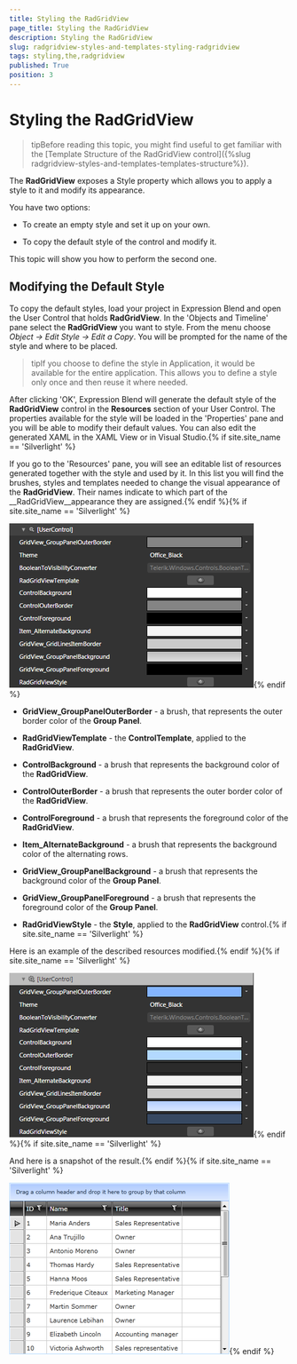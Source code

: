 ```yaml
---
title: Styling the RadGridView
page_title: Styling the RadGridView
description: Styling the RadGridView
slug: radgridview-styles-and-templates-styling-radgridview
tags: styling,the,radgridview
published: True
position: 3
---
```


# Styling the RadGridView


>tipBefore reading this topic, you might find useful to get familiar with the [Template Structure of the RadGridView control]({%slug radgridview-styles-and-templates-templates-structure%}).

The __RadGridView__ exposes a Style property which allows you to apply a style to it and modify its appearance.

You have two options:

* To create an empty style and set it up on your own.

* To copy the default style of the control and modify it.

This topic will show you how to perform the second one.

## Modifying the Default Style

To copy the default styles, load your project in Expression Blend and open the User Control that holds __RadGridView__. In the 'Objects and Timeline' pane select the __RadGridView__ you want to style. From the menu choose *Object -> Edit Style -> Edit a Copy*. You will be prompted for the name of the style and where to be placed.

>tipIf you choose to define the style in Application, it would be available for the entire application. This allows you to define a style only once and then reuse it where needed.

After clicking 'OK', Expression Blend will generate the default style of the __RadGridView__ control in the __Resources__ section of your User Control. The properties available for the style will be loaded in the 'Properties' pane and you will be able to modify their default values. You can also edit the generated XAML in the XAML View or in Visual Studio.{% if site.site_name == 'Silverlight' %}

If you go to the 'Resources' pane, you will see an editable list of resources generated together with the style and used by it. In this list you will find the brushes, styles and templates needed to change the visual appearance of the __RadGridView__. Their names indicate to which part of the __RadGridView__appearance they are assigned.{% endif %}{% if site.site_name == 'Silverlight' %}

![](images/RadGridView_Styles_and_Templates_Styling_RadGridView_01.png){% endif %}

* __GridView_GroupPanelOuterBorder__ - a brush, that represents the outer border color of the __Group Panel__.

* __RadGridViewTemplate__ - the __ControlTemplate__, applied to the __RadGridView__.

* __ControlBackground__ - a brush that represents the background color of the __RadGridView__.

* __ControlOuterBorder__ - a brush that represents the outer border color of the __RadGridView__.

* __ControlForeground__ - a brush that represents the foreground color of the __RadGridView__.

* __Item_AlternateBackground__ - a brush that represents the background color of the alternating rows.

* __GridView_GroupPanelBackground__ - a brush that represents the background color of the __Group Panel__.

* __GridView_GroupPanelForeground__ - a brush that represents the foreground color of the __Group Panel__.

* __RadGridViewStyle__ - the __Style__, applied to the __RadGridView__ control.{% if site.site_name == 'Silverlight' %}

Here is an example of the described resources modified.{% endif %}{% if site.site_name == 'Silverlight' %}

![](images/RadGridView_Styles_and_Templates_Styling_RadGridView_02.png){% endif %}{% if site.site_name == 'Silverlight' %}

And here is a snapshot of the result.{% endif %}{% if site.site_name == 'Silverlight' %}

![](images/RadGridView_Styles_and_Templates_Styling_RadGridView_03.png){% endif %}
